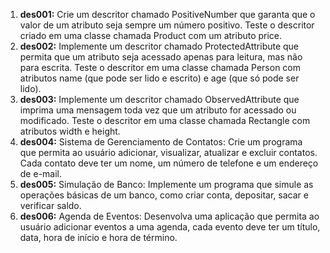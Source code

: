 1. **des001:** Crie um descritor chamado PositiveNumber que garanta que o valor de um atributo seja sempre um número positivo. Teste o descritor criado em uma classe chamada Product com um atributo price.
1. **des002:** Implemente um descritor chamado ProtectedAttribute que permita que um atributo seja acessado apenas para leitura, mas não para escrita. Teste o descritor em uma classe chamada Person com atributos name (que pode ser lido e escrito) e age (que só pode ser lido).
1. **des003:** Implemente um descritor chamado ObservedAttribute que imprima uma mensagem toda vez que um atributo for acessado ou modificado. Teste o descritor em uma classe chamada Rectangle com atributos width e height.
1. **des004:** Sistema de Gerenciamento de Contatos: Crie um programa que permita ao usuário adicionar, visualizar, atualizar e excluir contatos. Cada contato deve ter um nome, um número de telefone e um endereço de e-mail.
1. **des005:** Simulação de Banco: Implemente um programa que simule as operações básicas de um banco, como criar conta, depositar, sacar e verificar saldo.
1. **des006:** Agenda de Eventos: Desenvolva uma aplicação que permita ao usuário adicionar eventos a uma agenda, cada evento deve ter um título, data, hora de início e hora de término.
